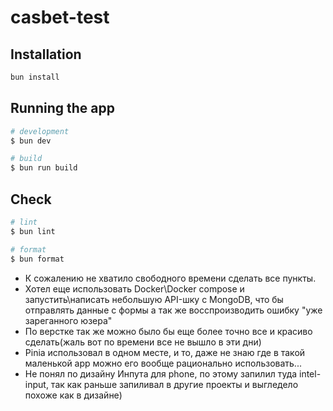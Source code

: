 # casbet-test

## Installation

```bash
bun install
```

## Running the app

```bash
# development
$ bun dev

# build
$ bun run build
```

## Check

```bash
# lint
$ bun lint

# format
$ bun format
```

- К сожалению не хватило свободного времени сделать все пункты.
- Хотел еще использовать Docker\Docker compose и запустить\написать небольшую API-шку с MongoDB, что бы отправлять данные с формы а так же восспроизводить ошибку "уже зареганного юзера"
- По верстке так же можно было бы еще более точно все и красиво сделать(жаль вот по времени все не вышло в эти дни)
- Pinia использовал в одном месте, и то, даже не знаю где в такой маленькой app можно его вообще рационально использовать...
- Не понял по дизайну Инпута для phone, по этому запилил туда intel-input, так как раньше запиливал в другие проекты и выгледело похоже как в дизайне)
